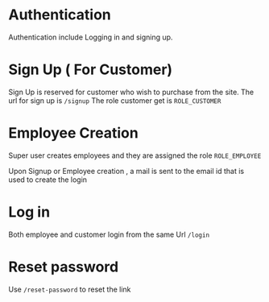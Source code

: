 # Authentication
Authentication include Logging in and signing up. 

# Sign Up ( For Customer)
Sign Up is reserved for customer who wish to purchase from the site. The url for sign up is `/signup` 
The role customer get is `ROLE_CUSTOMER`

# Employee Creation
Super user creates employees and they are assigned the role `ROLE_EMPLOYEE`

Upon Signup or Employee creation , a mail is sent to the email id that is used to create the login

# Log in 
Both employee and customer login from the same Url `/login`

# Reset password
Use `/reset-password` to reset the link